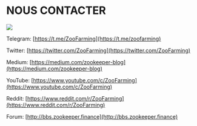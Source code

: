 # NOUS CONTACTER

![](/contactus.png)

Telegram: [https://t.me/ZooFarming](https://t.me/zoofarming)

Twitter: [https://twitter.com/ZooFarming](https://twitter.com/ZooFarming) 

Medium: [https://medium.com/zookeeper-blog](https://medium.com/zookeeper-blog) 

YouTube: [https://www.youtube.com/c/ZooFarming](https://www.youtube.com/c/ZooFarming)

Reddit: [https://www.reddit.com/r/ZooFarming](https://www.reddit.com/r/ZooFarming) 

Forum: [http://bbs.zookeeper.finance](http://bbs.zookeeper.finance)
